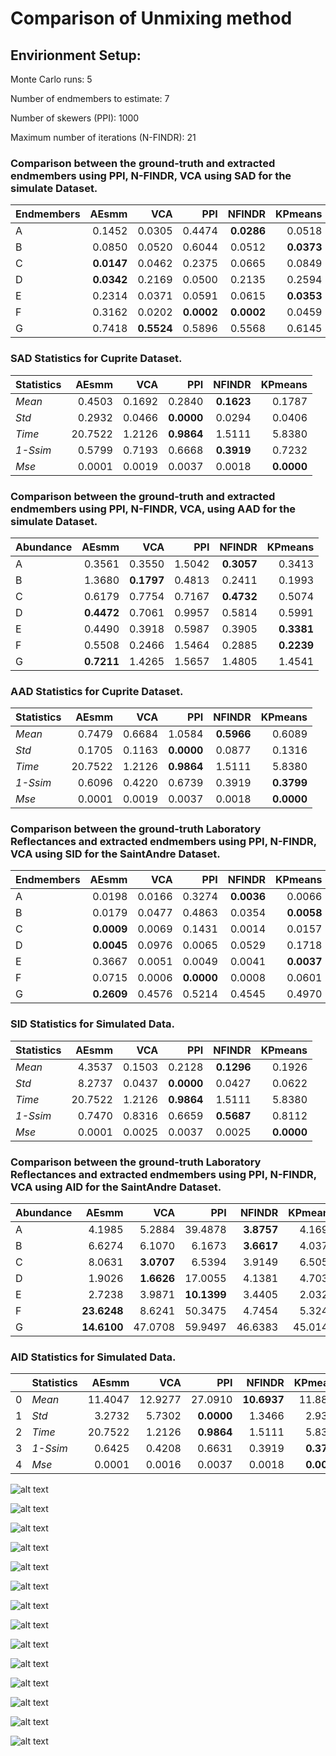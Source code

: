 # Comparison of Unmixing method

## Envirionment Setup: 

Monte Carlo runs: 5 

Number of endmembers to estimate: 7 

Number of skewers (PPI): 1000 

Maximum number of iterations (N-FINDR): 21 

### Comparison between the ground-truth and extracted endmembers using PPI, N-FINDR, VCA using SAD for the simulate Dataset.

| Endmembers   |   AEsmm |    VCA |    PPI |   NFINDR |   KPmeans |
|:-------------|--------:|-------:|-------:|---------:|----------:|
| A            |  0.1452 | 0.0305 | 0.4474 |   **0.0286** |    0.0518 |
| B            |  0.0850 | 0.0520 | 0.6044 |   0.0512 |    **0.0373** |
| C            |  **0.0147** | 0.0462 | 0.2375 |   0.0665 |    0.0849 |
| D            |  **0.0342** | 0.2169 | 0.0500 |   0.2135 |    0.2594 |
| E            |  0.2314 | 0.0371 | 0.0591 |   0.0615 |    **0.0353** |
| F            |  0.3162 | 0.0202 | **0.0002** |   **0.0002** |    0.0459 |
| G            |  0.7418 | **0.5524** | 0.5896 |   0.5568 |    0.6145 |

### SAD Statistics for Cuprite Dataset. 

| Statistics   |   AEsmm |    VCA |    PPI |   NFINDR |   KPmeans |
|:-------------|--------:|-------:|-------:|---------:|----------:|
| _Mean_       |  0.4503 | 0.1692 | 0.2840 |   **0.1623** |    0.1787 |
| _Std_        |  0.2932 | 0.0466 | **0.0000** |   0.0294 |    0.0406 |
| _Time_       | 20.7522 | 1.2126 | **0.9864** |   1.5111 |    5.8380 |
| _1-Ssim_     |  0.5799 | 0.7193 | 0.6668 |   **0.3919** |    0.7232 |
| _Mse_        |  0.0001 | 0.0019 | 0.0037 |   0.0018 |    **0.0000** |

### Comparison between the ground-truth and extracted endmembers using PPI, N-FINDR, VCA, using AAD for the simulate Dataset.

| Abundance   |   AEsmm |    VCA |    PPI |   NFINDR |   KPmeans |
|:------------|--------:|-------:|-------:|---------:|----------:|
| A           |  0.3561 | 0.3550 | 1.5042 |   **0.3057** |    0.3413 |
| B           |  1.3680 | **0.1797** | 0.4813 |   0.2411 |    0.1993 |
| C           |  0.6179 | 0.7754 | 0.7167 |   **0.4732** |    0.5074 |
| D           |  **0.4472** | 0.7061 | 0.9957 |   0.5814 |    0.5991 |
| E           |  0.4490 | 0.3918 | 0.5987 |   0.3905 |    **0.3381** |
| F           |  0.5508 | 0.2466 | 1.5464 |   0.2885 |    **0.2239** |
| G           |  **0.7211** | 1.4265 | 1.5657 |   1.4805 |    1.4541 |

### AAD Statistics for Cuprite Dataset. 

| Statistics   |   AEsmm |    VCA |    PPI |   NFINDR |   KPmeans |
|:-------------|--------:|-------:|-------:|---------:|----------:|
| _Mean_       |  0.7479 | 0.6684 | 1.0584 |   **0.5966** |    0.6089 |
| _Std_        |  0.1705 | 0.1163 | **0.0000** |   0.0877 |    0.1316 |
| _Time_       | 20.7522 | 1.2126 | **0.9864** |   1.5111 |    5.8380 |
| _1-Ssim_     |  0.6096 | 0.4220 | 0.6739 |   0.3919 |    **0.3799** |
| _Mse_        |  0.0001 | 0.0019 | 0.0037 |   0.0018 |    **0.0000** |

### Comparison between the ground-truth Laboratory Reflectances and extracted endmembers using PPI, N-FINDR, VCA using SID for the SaintAndre Dataset.

| Endmembers   |   AEsmm |    VCA |    PPI |   NFINDR |   KPmeans |
|:-------------|--------:|-------:|-------:|---------:|----------:|
| A            |  0.0198 | 0.0166 | 0.3274 |   **0.0036** |    0.0066 |
| B            |  0.0179 | 0.0477 | 0.4863 |   0.0354 |    **0.0058** |
| C            |  **0.0009** | 0.0069 | 0.1431 |   0.0014 |    0.0157 |
| D            |  **0.0045** | 0.0976 | 0.0065 |   0.0529 |    0.1718 |
| E            |  0.3667 | 0.0051 | 0.0049 |   0.0041 |    **0.0037** |
| F            |  0.0715 | 0.0006 | **0.0000** |   0.0008 |    0.0601 |
| G            |  **0.2609** | 0.4576 | 0.5214 |   0.4545 |    0.4970 |

### SID Statistics for Simulated Data. 

| Statistics   |   AEsmm |    VCA |    PPI |   NFINDR |   KPmeans |
|:-------------|--------:|-------:|-------:|---------:|----------:|
| _Mean_       |  4.3537 | 0.1503 | 0.2128 |   **0.1296** |    0.1926 |
| _Std_        |  8.2737 | 0.0437 | **0.0000** |   0.0427 |    0.0622 |
| _Time_       | 20.7522 | 1.2126 | **0.9864** |   1.5111 |    5.8380 |
| _1-Ssim_     |  0.7470 | 0.8316 | 0.6659 |   **0.5687** |    0.8112 |
| _Mse_        |  0.0001 | 0.0025 | 0.0037 |   0.0025 |    **0.0000** |

### Comparison between the ground-truth Laboratory Reflectances and extracted endmembers using PPI, N-FINDR, VCA using AID for the SaintAndre Dataset.

| Abundance   |   AEsmm |     VCA |     PPI |   NFINDR |   KPmeans |
|:------------|--------:|--------:|--------:|---------:|----------:|
| A           |  4.1985 |  5.2884 | 39.4878 |   **3.8757** |    4.1693 |
| B           |  6.6274 |  6.1070 |  6.1673 |   **3.6617** |    4.0375 |
| C           |  8.0631 |  **3.0707** |  6.5394 |   3.9149 |    6.5055 |
| D           |  1.9026 |  **1.6626** | 17.0055 |   4.1381 |    4.7037 |
| E           |  2.7238 |  3.9871 | **10.1399** |   3.4405 |    2.0321 |
| F           | **23.6248** |  8.6241 | 50.3475 |   4.7454 |    5.3246 |
| G           | **14.6100** | 47.0708 | 59.9497 |  46.6383 |   45.0140 |

### AID Statistics for Simulated Data. 

|    | Statistics   |   AEsmm |     VCA |     PPI |   NFINDR |   KPmeans |
|---:|:-------------|--------:|--------:|--------:|---------:|----------:|
|  0 | _Mean_       | 11.4047 | 12.9277 | 27.0910 |  **10.6937** |   11.8850 |
|  1 | _Std_        |  3.2732 |  5.7302 |  **0.0000** |   1.3466 |    2.9360 |
|  2 | _Time_       | 20.7522 |  1.2126 |  **0.9864** |   1.5111 |    5.8380 |
|  3 | _1-Ssim_     |  0.6425 |  0.4208 |  0.6631 |   0.3919 |    **0.3799** |
|  4 | _Mse_        |  0.0001 |  0.0016 |  0.0037 |   0.0018 |    **0.0000** |

![alt text](/mnt/Data/SU/data_results/SaintAndre/results/IMG/A_Endmember.png)

![alt text](/mnt/Data/SU/data_results/SaintAndre/results/IMG/A_Abundance.png)

![alt text](/mnt/Data/SU/data_results/SaintAndre/results/IMG/B_Endmember.png)

![alt text](/mnt/Data/SU/data_results/SaintAndre/results/IMG/B_Abundance.png)

![alt text](/mnt/Data/SU/data_results/SaintAndre/results/IMG/C_Endmember.png)

![alt text](/mnt/Data/SU/data_results/SaintAndre/results/IMG/C_Abundance.png)

![alt text](/mnt/Data/SU/data_results/SaintAndre/results/IMG/D_Endmember.png)

![alt text](/mnt/Data/SU/data_results/SaintAndre/results/IMG/D_Abundance.png)

![alt text](/mnt/Data/SU/data_results/SaintAndre/results/IMG/E_Endmember.png)

![alt text](/mnt/Data/SU/data_results/SaintAndre/results/IMG/E_Abundance.png)

![alt text](/mnt/Data/SU/data_results/SaintAndre/results/IMG/F_Endmember.png)

![alt text](/mnt/Data/SU/data_results/SaintAndre/results/IMG/F_Abundance.png)

![alt text](/mnt/Data/SU/data_results/SaintAndre/results/IMG/G_Endmember.png)

![alt text](/mnt/Data/SU/data_results/SaintAndre/results/IMG/G_Abundance.png)

